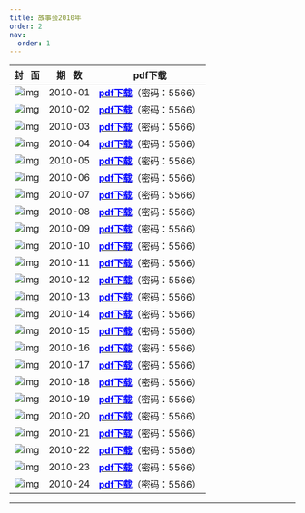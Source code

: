 ```yaml
---
title: 故事会2010年
order: 2
nav:
  order: 1
---
```

| 封   面 | 期   数 |                                                            pdf下载                                                            |
| :-------: | :-------: | :---------------------------------------------------------------------------------------------------------------------------: |
|     ![img](../../../public/images/gushihui/gsh2010/gsh201001.jpg)     |  2010-01  | [<font color="blue">**pdf下载**</font>](https://url97.ctfile.com/f/799297-1457773849-3252e5?p=5566)（密码：5566） |
|     ![img](../../../public/images/gushihui/gsh2010/gsh201002.jpg)     |  2010-02  | [<font color="blue">**pdf下载**</font>](https://url97.ctfile.com/f/799297-1457773861-64316c?p=5566)（密码：5566） |
|     ![img](../../../public/images/gushihui/gsh2010/gsh201003.jpg)     |  2010-03  | [<font color="blue">**pdf下载**</font>](https://url97.ctfile.com/f/799297-1457773873-318657?p=5566)（密码：5566） |
|     ![img](../../../public/images/gushihui/gsh2010/gsh201004.jpg)     |  2010-04  | [<font color="blue">**pdf下载**</font>](https://url97.ctfile.com/f/799297-1457773891-6a5fe8?p=5566)（密码：5566） |
|     ![img](../../../public/images/gushihui/gsh2010/gsh201005.jpg)     |  2010-05  | [<font color="blue">**pdf下载**</font>](https://url97.ctfile.com/f/799297-1457773900-51d9ec?p=5566)（密码：5566） |
|     ![img](../../../public/images/gushihui/gsh2010/gsh201006.jpg)     |  2010-06  | [<font color="blue">**pdf下载**</font>](https://url97.ctfile.com/f/799297-1457773909-4b6914?p=5566)（密码：5566） |
|     ![img](../../../public/images/gushihui/gsh2010/gsh201007.jpg)     |  2010-07  | [<font color="blue">**pdf下载**</font>](https://url97.ctfile.com/f/799297-1457773918-2aaf17?p=5566)（密码：5566） |
|     ![img](../../../public/images/gushihui/gsh2010/gsh201008.jpg)     |  2010-08  | [<font color="blue">**pdf下载**</font>](https://url97.ctfile.com/f/799297-1457773933-49e918?p=5566)（密码：5566） |
|     ![img](../../../public/images/gushihui/gsh2010/gsh201009.jpg)     |  2010-09  | [<font color="blue">**pdf下载**</font>](https://url97.ctfile.com/f/799297-1457773942-d4d643?p=5566)（密码：5566） |
|     ![img](../../../public/images/gushihui/gsh2010/gsh201010.jpg)     |  2010-10  | [<font color="blue">**pdf下载**</font>](https://url97.ctfile.com/f/799297-1457773945-8e3033?p=5566)（密码：5566） |
|     ![img](../../../public/images/gushihui/gsh2010/gsh201011.jpg)     |  2010-11  | [<font color="blue">**pdf下载**</font>](https://url97.ctfile.com/f/799297-1457773957-9fcd05?p=5566)（密码：5566） |
|     ![img](../../../public/images/gushihui/gsh2010/gsh201012.jpg)     |  2010-12  | [<font color="blue">**pdf下载**</font>](https://url97.ctfile.com/f/799297-1457773966-b16548?p=5566)（密码：5566） |
|     ![img](../../../public/images/gushihui/gsh2010/gsh201013.jpg)     |  2010-13  | [<font color="blue">**pdf下载**</font>](https://url97.ctfile.com/f/799297-1457773978-f4a09f?p=5566)（密码：5566） |
|     ![img](../../../public/images/gushihui/gsh2010/gsh201014.jpg)     |  2010-14  | [<font color="blue">**pdf下载**</font>](https://url97.ctfile.com/f/799297-1457773999-bd61e4?p=5566)（密码：5566） |
|     ![img](../../../public/images/gushihui/gsh2010/gsh201015.jpg)     |  2010-15  | [<font color="blue">**pdf下载**</font>](https://url97.ctfile.com/f/799297-1457774017-f9b609?p=5566)（密码：5566） |
|     ![img](../../../public/images/gushihui/gsh2010/gsh201016.jpg)     |  2010-16  | [<font color="blue">**pdf下载**</font>](https://url97.ctfile.com/f/799297-1457774020-d0e94a?p=5566)（密码：5566） |
|     ![img](../../../public/images/gushihui/gsh2010/gsh201017.jpg)     |  2010-17  | [<font color="blue">**pdf下载**</font>](https://url97.ctfile.com/f/799297-1457774038-a482ed?p=5566)（密码：5566） |
|     ![img](../../../public/images/gushihui/gsh2010/gsh201018.jpg)     |  2010-18  | [<font color="blue">**pdf下载**</font>](https://url97.ctfile.com/f/799297-1457774044-b155c7?p=5566)（密码：5566） |
|     ![img](../../../public/images/gushihui/gsh2010/gsh201019.jpg)     |  2010-19  | [<font color="blue">**pdf下载**</font>](https://url97.ctfile.com/f/799297-1457774056-22a77f?p=5566)（密码：5566） |
|     ![img](../../../public/images/gushihui/gsh2010/gsh201020.jpg)     |  2010-20  | [<font color="blue">**pdf下载**</font>](https://url97.ctfile.com/f/799297-1457774065-70b96c?p=5566)（密码：5566） |
|     ![img](../../../public/images/gushihui/gsh2010/gsh201021.jpg)     |  2010-21  | [<font color="blue">**pdf下载**</font>](https://url97.ctfile.com/f/799297-1457774080-f5654f?p=5566)（密码：5566） |
|     ![img](../../../public/images/gushihui/gsh2010/gsh201022.jpg)     |  2010-22  | [<font color="blue">**pdf下载**</font>](https://url97.ctfile.com/f/799297-1457774101-389df9?p=5566)（密码：5566） |
|     ![img](../../../public/images/gushihui/gsh2010/gsh201023.jpg)     |  2010-23  | [<font color="blue">**pdf下载**</font>](https://url97.ctfile.com/f/799297-1457774116-1f0c5f?p=5566)（密码：5566） |
|     ![img](../../../public/images/gushihui/gsh2010/gsh201024.jpg)     |  2010-24  | [<font color="blue">**pdf下载**</font>](https://url97.ctfile.com/f/799297-1457774134-a3fa4b?p=5566)（密码：5566） |

---

